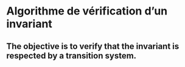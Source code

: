 # Algorithme de vérification d’un invariant

## The objective is to verify that the invariant is respected by a transition system.
